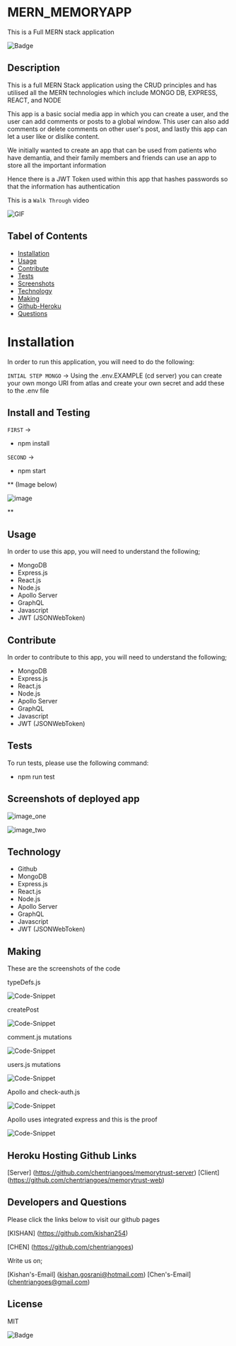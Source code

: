 # MERN_MEMORYAPP
This is a Full MERN stack application

![Badge](https://img.shields.io/github/license/kishan254/MERN_MEMORYAPP)

## Description

This is a full MERN Stack application using the CRUD principles and has utilised all the MERN technologies which include MONGO DB, EXPRESS, REACT, and NODE

This app is a basic social media app in which you can create a user, and the user can add comments or posts to a global window. This user can also add comments or delete comments on other user's post, and lastly this app can let a user like or dislike content.

We initially wanted to create an app that can be used from patients who have demantia, and their family members and friends can use an app to store all the important information

Hence there is a JWT Token used within this app that hashes passwords so that the information has authentication

This is a `Walk Through` video

![GIF](web/public/walk-video.gif)

## Tabel of Contents

* [Installation](#installation)
* [Usage](#usage)
* [Contribute](#contribute)
* [Tests](#tests)
* [Screenshots](#screenshots)
* [Technology](#technology)
* [Making](#making)
* [Github-Heroku](#Heroku)
* [Questions](#questions)

# Installation

In order to run this application, you will need to do the following:

`INTIAL STEP MONGO` -> Using the .env.EXAMPLE (cd server) you can create your own mongo URI from atlas and create your own secret and add these to the .env file

## Install and Testing

`FIRST` -> 

- npm install

`SECOND` ->

- npm start


** (Image below)

![image](web/public/runDev.png)

** 

## Usage

In order to use this app, you will need to understand the following;

- MongoDB
- Express.js
- React.js
- Node.js
- Apollo Server
- GraphQL
- Javascript
- JWT (JSONWebToken)


## Contribute

In order to contribute to this app, you will need to understand the following;

- MongoDB
- Express.js
- React.js
- Node.js
- Apollo Server
- GraphQL
- Javascript
- JWT (JSONWebToken)


## Tests

To run tests, please use the following command:

- npm run test

## Screenshots of deployed app

![image_one](web/public/homepage.png)

![image_two](web/public/profile.png)


## Technology

- Github
- MongoDB
- Express.js
- React.js
- Node.js
- Apollo Server
- GraphQL
- Javascript
- JWT (JSONWebToken)

## Making

These are the screenshots of the code 

typeDefs.js

![Code-Snippet](web/public/typeDefs.png)

createPost

![Code-Snippet](web/public/createPost.png)

comment.js mutations

![Code-Snippet](web/public/comment.png)

users.js mutations 

![Code-Snippet](web/public/users.png)

Apollo and check-auth.js 

![Code-Snippet](web/public/checkAuth.png)

Apollo uses integrated express and this is the proof

![Code-Snippet](web/public/expressProof.png)

## Heroku Hosting Github Links

[Server] (https://github.com/chentriangoes/memorytrust-server)
[Client] (https://github.com/chentriangoes/memorytrust-web)

## Developers and Questions


Please click the links below to visit our github pages

[KISHAN] (https://github.com/kishan254)

[CHEN] (https://github.com/chentriangoes)

Write us on;

[Kishan's-Email] (kishan.gosrani@hotmail.com)
[Chen's-Email] (chentriangoes@gmail.com)

## License

MIT

![Badge](https://img.shields.io/github/license/kishan254/MERN_MEMORYAPP)
